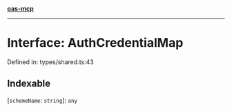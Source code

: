 [**oas-mcp**](../README.md)

***

# Interface: AuthCredentialMap

Defined in: types/shared.ts:43

## Indexable

\[`schemeName`: `string`\]: `any`
